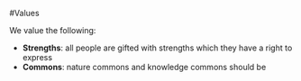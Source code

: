 #Values

We value the following:

- **Strengths**: all people are gifted with strengths which they have a right to express
- **Commons**: nature commons and knowledge commons should be